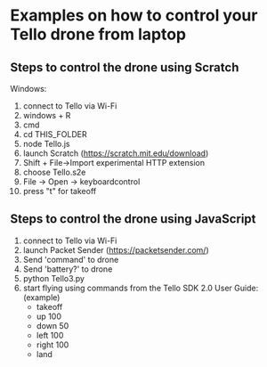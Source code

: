 # Examples on how to control your Tello drone from laptop

## Steps to control the drone using Scratch
Windows:

1. connect to Tello via Wi-Fi
2. windows + R
3. cmd
4. cd THIS_FOLDER
5. node Tello.js
6. launch Scratch (https://scratch.mit.edu/download)
7. Shift + File->Import experimental HTTP extension
8. choose Tello.s2e
9. File -> Open -> keyboardcontrol
10. press "t" for takeoff

## Steps to control the drone using JavaScript
1. connect to Tello via Wi-Fi
2. launch Packet Sender (https://packetsender.com/)
3. Send 'command' to drone
4. Send 'battery?' to drone
5. python Tello3.py
6. start flying using commands from the Tello SDK 2.0 User Guide:
	(example)
	* takeoff
	* up 100
	* down 50
	* left 100
	* right 100
	* land
